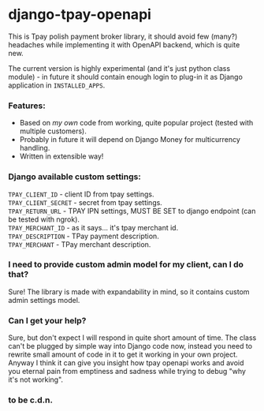 # django-tpay-openapi

This is Tpay polish payment broker library, it should avoid few (many?) headaches while implementing it with OpenAPI backend, which is quite new.

The current version is highly experimental (and it's just python class module) - in future it should contain enough login to plug-in it as Django application in `INSTALLED_APPS`.

### Features:
* Based on *my own* code from working, quite popular project (tested with multiple customers).
* Probably in future it will depend on Django Money for multicurrency handling.
* Written in extensible way!

### Django available custom settings:
`TPAY_CLIENT_ID` - client ID from tpay settings.  
`TPAY_CLIENT_SECRET` - secret from tpay settings.  
`TPAY_RETURN_URL` - TPAY IPN settings, MUST BE SET to django endpoint (can be tested with ngrok).  
`TPAY_MERCHANT_ID` - as it says... it's tpay merchant id.  
`TPAY_DESCRIPTION` - TPay payment description.  
`TPAY_MERCHANT` - TPay merchant description.  

### I need to provide custom admin model for my client, can I do that?
Sure! The library is made with expandability in mind, so it contains custom admin settings model.

### Can I get your help?
Sure, but don't expect I will respond in quite short amount of time. The class can't be plugged by simple way into Django code now,
instead you need to rewrite small amount of code in it to get it working in your own project.
Anyway I think it can give you insight how tpay openapi works and avoid you eternal pain from emptiness and sadness while trying to debug "why it's not working".

### to be c.d.n.
